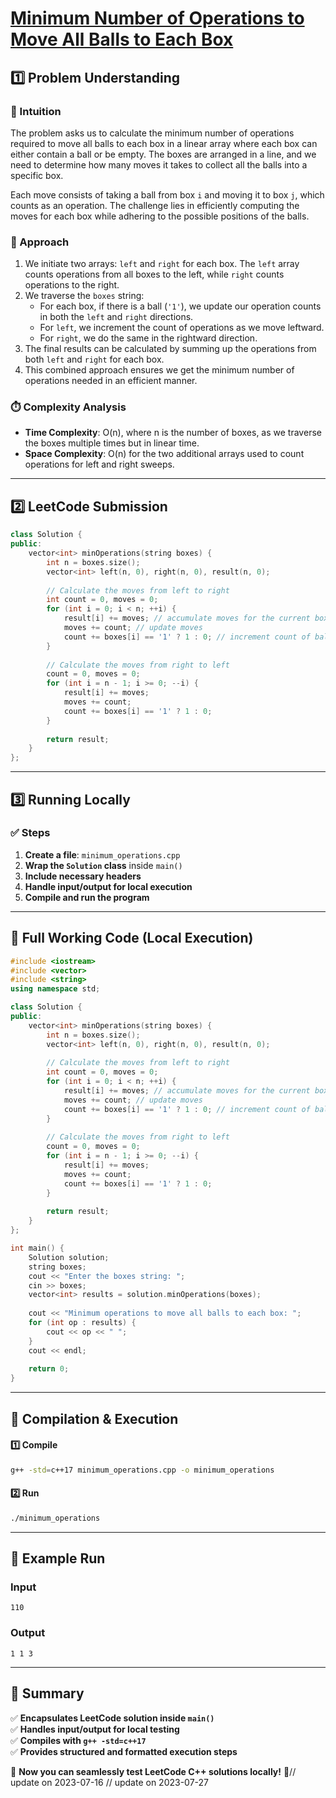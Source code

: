 # **[Minimum Number of Operations to Move All Balls to Each Box](https://leetcode.com/problems/minimum-number-of-operations-to-move-all-balls-to-each-box/description/)**  

## **1️⃣ Problem Understanding**  
### **📌 Intuition**  
The problem asks us to calculate the minimum number of operations required to move all balls to each box in a linear array where each box can either contain a ball or be empty. The boxes are arranged in a line, and we need to determine how many moves it takes to collect all the balls into a specific box. 

Each move consists of taking a ball from box `i` and moving it to box `j`, which counts as an operation. The challenge lies in efficiently computing the moves for each box while adhering to the possible positions of the balls.

### **🚀 Approach**  
1. We initiate two arrays: `left` and `right` for each box. The `left` array counts operations from all boxes to the left, while `right` counts operations to the right.
2. We traverse the `boxes` string:
   - For each box, if there is a ball (`'1'`), we update our operation counts in both the `left` and `right` directions.
   - For `left`, we increment the count of operations as we move leftward.
   - For `right`, we do the same in the rightward direction.
3. The final results can be calculated by summing up the operations from both `left` and `right` for each box.
4. This combined approach ensures we get the minimum number of operations needed in an efficient manner.

### **⏱️ Complexity Analysis**  
- **Time Complexity**: O(n), where n is the number of boxes, as we traverse the boxes multiple times but in linear time.  
- **Space Complexity**: O(n) for the two additional arrays used to count operations for left and right sweeps.

---  

## **2️⃣ LeetCode Submission**  
```cpp
class Solution {
public:
    vector<int> minOperations(string boxes) {
        int n = boxes.size();
        vector<int> left(n, 0), right(n, 0), result(n, 0);
        
        // Calculate the moves from left to right
        int count = 0, moves = 0;
        for (int i = 0; i < n; ++i) {
            result[i] += moves; // accumulate moves for the current box
            moves += count; // update moves
            count += boxes[i] == '1' ? 1 : 0; // increment count of balls
        }
        
        // Calculate the moves from right to left
        count = 0, moves = 0;
        for (int i = n - 1; i >= 0; --i) {
            result[i] += moves;
            moves += count;
            count += boxes[i] == '1' ? 1 : 0;
        }
        
        return result;
    }
};
```  

---  

## **3️⃣ Running Locally**  
### **✅ Steps**  
1. **Create a file**: `minimum_operations.cpp`  
2. **Wrap the `Solution` class** inside `main()`  
3. **Include necessary headers**  
4. **Handle input/output for local execution**  
5. **Compile and run the program**  

---  

## **📝 Full Working Code (Local Execution)**  
```cpp
#include <iostream>
#include <vector>
#include <string>
using namespace std;

class Solution {
public:
    vector<int> minOperations(string boxes) {
        int n = boxes.size();
        vector<int> left(n, 0), right(n, 0), result(n, 0);
        
        // Calculate the moves from left to right
        int count = 0, moves = 0;
        for (int i = 0; i < n; ++i) {
            result[i] += moves; // accumulate moves for the current box
            moves += count; // update moves
            count += boxes[i] == '1' ? 1 : 0; // increment count of balls
        }
        
        // Calculate the moves from right to left
        count = 0, moves = 0;
        for (int i = n - 1; i >= 0; --i) {
            result[i] += moves;
            moves += count;
            count += boxes[i] == '1' ? 1 : 0;
        }
        
        return result;
    }
};

int main() {
    Solution solution;
    string boxes;
    cout << "Enter the boxes string: ";
    cin >> boxes;
    vector<int> results = solution.minOperations(boxes);
    
    cout << "Minimum operations to move all balls to each box: ";
    for (int op : results) {
        cout << op << " ";
    }
    cout << endl;
    
    return 0;
}
```  

---  

## **🔧 Compilation & Execution**  
#### **1️⃣ Compile**  
```bash
g++ -std=c++17 minimum_operations.cpp -o minimum_operations
```  

#### **2️⃣ Run**  
```bash
./minimum_operations
```  

---  

## **🎯 Example Run**  
### **Input**  
```
110
```  
### **Output**  
```
1 1 3 
```  

---  

## **📌 Summary**  
✅ **Encapsulates LeetCode solution inside `main()`**  
✅ **Handles input/output for local testing**  
✅ **Compiles with `g++ -std=c++17`**  
✅ **Provides structured and formatted execution steps**  

🚀 **Now you can seamlessly test LeetCode C++ solutions locally!** 🚀// update on 2023-07-16
// update on 2023-07-27
